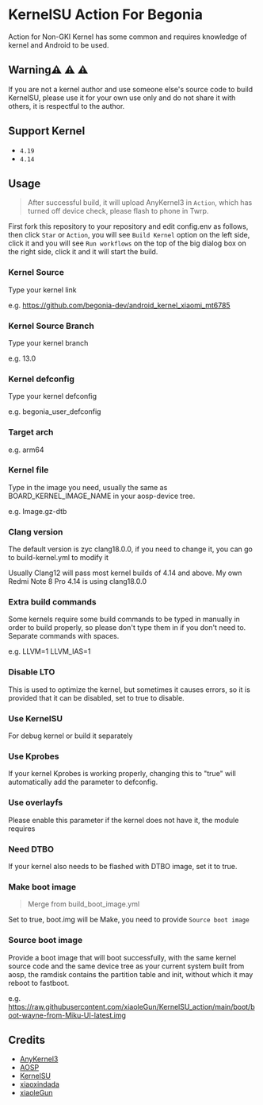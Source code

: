 # KernelSU Action For Begonia

Action for Non-GKI Kernel has some common and requires knowledge of kernel and Android to be used.

## Warning:warning: :warning: :warning:

If you are not a kernel author and use someone else's source code to build KernelSU, please use it for your own use only and do not share it with others, it is respectful to the author.

## Support Kernel

- `4.19`
- `4.14`

## Usage

> After successful build, it will upload AnyKernel3 in `Action`, which has turned off device check, please flash to phone in Twrp.

First fork this repository to your repository and edit config.env as follows, then click `Star` or `Action`, you will see `Build Kernel` option on the left side, click it and you will see `Run workflows` on the top of the big dialog box on the right side, click it and it will start the build.

### Kernel Source

Type your kernel link

e.g. https://github.com/begonia-dev/android_kernel_xiaomi_mt6785

### Kernel Source Branch

Type your kernel branch

e.g. 13.0

### Kernel defconfig

Type your kernel defconfig

e.g. begonia_user_defconfig

### Target arch

e.g. arm64

### Kernel file

Type in the image you need, usually the same as BOARD_KERNEL_IMAGE_NAME in your aosp-device tree.

e.g. Image.gz-dtb

### Clang version

The default version is zyc clang18.0.0, if you need to change it, you can go to build-kernel.yml to modify it

Usually Clang12 will pass most kernel builds of 4.14 and above.
My own Redmi Note 8 Pro 4.14 is using clang18.0.0

### Extra build commands

Some kernels require some build commands to be typed in manually in order to build properly, so please don't type them in if you don't need to.
Separate commands with spaces.

e.g. LLVM=1 LLVM_IAS=1

### Disable LTO

This is used to optimize the kernel, but sometimes it causes errors, so it is provided that it can be disabled, set to true to disable.

### Use KernelSU

For debug kernel or build it separately

### Use Kprobes

If your kernel Kprobes is working properly, changing this to "true" will automatically add the parameter to defconfig.

### Use overlayfs

Please enable this parameter if the kernel does not have it, the module requires

### Need DTBO

If your kernel also needs to be flashed with DTBO image, set it to true.

### Make boot image
> Merge from build_boot_image.yml

Set to true, boot.img will be Make, you need to provide `Source boot image`

### Source boot image

Provide a boot image that will boot successfully, with the same kernel source code and the same device tree as your current system built from aosp, the ramdisk contains the partition table and init, without which it may reboot to fastboot.

e.g. https://raw.githubusercontent.com/xiaoleGun/KernelSU_action/main/boot/boot-wayne-from-Miku-UI-latest.img

## Credits

- [AnyKernel3](https://github.com/osm0sis/AnyKernel3)
- [AOSP](https://android.googlesource.com)
- [KernelSU](https://github.com/tiann/KernelSU)
- [xiaoxindada](https://github.com/xiaoxindada)
- [xiaoleGun](https://github.com/xiaoleGun)
